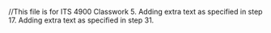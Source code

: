 //This file is for ITS 4900 Classwork 5.
Adding extra text as specified in step 17.
Adding extra text as specified in step 31.
